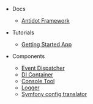 <!-- docs/_sidebar.md -->

* Docs
    * [Antidot Framework](/framework/getting-started.md) 

* Tutorials
    * [Getting Started App](https://getting-started.antidotfw.io/)

* Components
    * [Event Dispatcher](https://event-dispatcher.antidotfw.io/)
    * [DI Container](https://di.antidotfw.io/)
    * [Console Tool](https://cli.antidotfw.io/)
    * [Logger](https://logger.antidotfw.io/)
    * [Symfony config translator](https://sf-config.antidotfw.io/)
